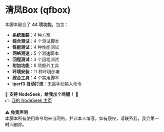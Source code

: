 # 清凤Box (qfbox)

本脚本融合了 **44 项功能**，包含：  

- **系统重装**：4 种方案  
- **综合测试**：4 个测试脚本  
- **性能测试**：4 种性能测试  
- **网络测速**：5 个测速脚本  
- **回程测试**：3 个回程测试  
- **附加功能**：9 项额外工具  
- **环境安装**：11 种环境部署  
- **综合工具**：4 个实用脚本  
- **Iperf3 自动打流**：无需手动输入命令  

📢 **支持 NodeSeek，给我加个鸡腿！** 🍗  
👉 [我的 NodeSeek 主页](https://www.nodeseek.com/space/21917)  

⚠️ **免责声明**  
本脚本所有使用命令均来自网络，并非本人编写。如有侵权，请联系我，我会第一时间删除。  
